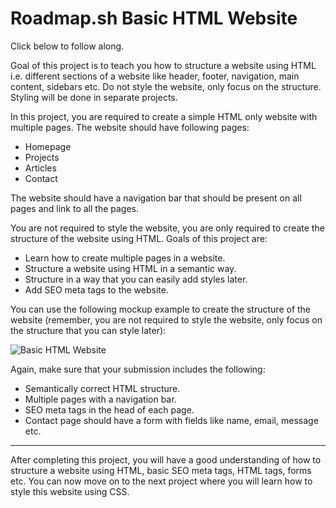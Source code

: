 # Roadmap.sh Basic HTML Website
<p>Click below to follow along. 
<a href="https://roadmap.sh/projects/basic-html-website" target="_blank"></a>
</p>
<p>Goal of this project is to teach you how to structure a website using HTML i.e. different sections of a website like header, footer, navigation, main content, sidebars etc. Do not style the website, only focus on the structure. Styling will be done in separate projects.</p>
</blockquote>
<p>In this project, you are required to create a simple HTML only website with multiple pages. The website should have following pages:</p>
<ul>
<li>Homepage</li>
<li>Projects</li>
<li>Articles</li>
<li>Contact</li>
</ul>
<p>The website should have a navigation bar that should be present on all pages and link to all the pages.</p>
<p>You are not required to style the website, you are only required to create the structure of the website using HTML. Goals of this project are:</p>
<ul>
<li>Learn how to create multiple pages in a website.</li>
<li>Structure a website using HTML in a semantic way.</li>
<li>Structure in a way that you can easily add styles later.</li>
<li>Add SEO meta tags to the website.</li>
</ul>
<p>You can use the following mockup example to create the structure of the website (remember, you are not required to style the website, only focus on the structure that you can style later):</p>
<p><img src="https://assets.roadmap.sh/guest/portfolio-design-83lku.png" alt="Basic HTML Website"></p>
<p>Again, make sure that your submission includes the following:</p>
<ul>
<li>Semantically correct HTML structure.</li>
<li>Multiple pages with a navigation bar.</li>
<li>SEO meta tags in the head of each page.</li>
<li>Contact page should have a form with fields like name, email, message etc.</li>
</ul>
<hr>
<p>After completing this project, you will have a good understanding of how to structure a website using HTML, basic SEO meta tags, HTML tags, forms etc. You can now move on to the next project where you will learn how to style this website using CSS.</p> </div> 